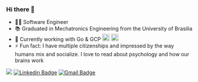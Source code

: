 ### Hi there 👋
- 👨‍💻 Software Engineer
- 📚 Graduated in Mechatronics Engineering from the University of Brasilia
- 🔭 Currently working with Go & GCP <img src="https://user-images.githubusercontent.com/19367012/209083814-23ab5028-0791-45d5-abe2-90c56aca9060.png" alt="drawing" width="20"/> <img src="https://user-images.githubusercontent.com/19367012/209085088-acb8d459-404b-4558-a742-cb8b68ce6aaa.png" alt="drawing" width="20"/>
- ⚡ Fun fact: I have multiple citizenships and impressed by the way humans mix and socialize. I love to read about psychology and how our brains work 

![](https://komarev.com/ghpvc/?username=abdullah-zaiter&color=blueviolet) 
[![Linkedin Badge](https://img.shields.io/badge/-LinkedIn-blue?style=flat-square&logo=Linkedin&logoColor=white&link=https://www.linkedin.com/in/abdullah-zaiter/)](https://www.linkedin.com/in/zaitera/) 
[![Gmail Badge](https://img.shields.io/badge/-Gmail-c14438?style=flat-square&logo=Gmail&logoColor=white&link=mailto:abdu.zaiter@gmail.com)](mailto:abdu.zaiter@gmail.com)
